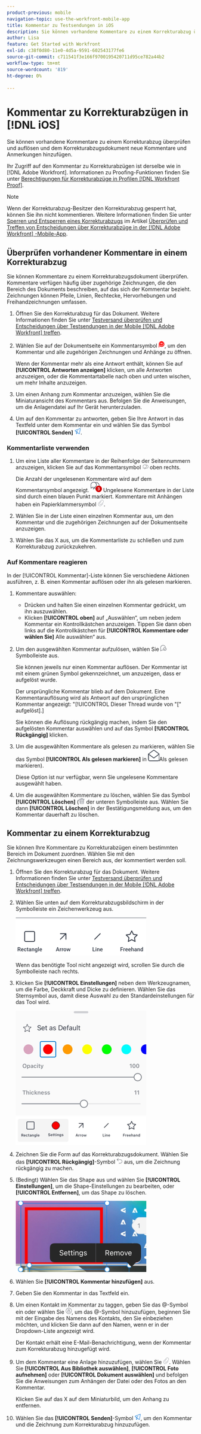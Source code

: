 ```yaml
---
product-previous: mobile
navigation-topic: use-the-workfront-mobile-app
title: Kommentar zu Testsendungen in iOS
description: Sie können vorhandene Kommentare zu einem Korrekturabzug überprüfen und auflösen und dem Korrekturabzugsdokument neue Kommentare und Anmerkungen hinzufügen.
author: Lisa
feature: Get Started with Workfront
exl-id: c38f0d80-11e0-4d5a-9591-602543177fe6
source-git-commit: c711541f3e166f9700195420711d95ce782a44b2
workflow-type: tm+mt
source-wordcount: '819'
ht-degree: 0%

---
```


# Kommentar zu Korrekturabzügen in [!DNL iOS]

Sie können vorhandene Kommentare zu einem Korrekturabzug überprüfen und auflösen und dem Korrekturabzugsdokument neue Kommentare und Anmerkungen hinzufügen.

Ihr Zugriff auf den Kommentar zu Korrekturabzügen ist derselbe wie in [!DNL Adobe Workfront]. Informationen zu Proofing-Funktionen finden Sie unter [Berechtigungen für Korrekturabzüge in Profilen [!DNL Workfront Proof]](../../../workfront-proof/wp-acct-admin/account-settings/proof-perm-profiles-in-wp.md).

>[!NOTE]
>
>Wenn der Korrekturabzug-Besitzer den Korrekturabzug gesperrt hat, können Sie ihn nicht kommentieren. Weitere Informationen finden Sie unter [Sperren und Entsperren eines Korrekturabzugs](../../../workfront-basics/mobile-apps/using-the-workfront-mobile-app/work-with-proofs-in-mobile-app.md#lock) im Artikel [Überprüfen und Treffen von Entscheidungen über Korrekturabzüge in der  [!DNL Adobe Workfront] -Mobile-App](../../../workfront-basics/mobile-apps/using-the-workfront-mobile-app/work-with-proofs-in-mobile-app.md).

## Überprüfen vorhandener Kommentare in einem Korrekturabzug

Sie können Kommentare zu einem Korrekturabzugsdokument überprüfen. Kommentare verfügen häufig über zugehörige Zeichnungen, die den Bereich des Dokuments beschreiben, auf das sich der Kommentar bezieht. Zeichnungen können Pfeile, Linien, Rechtecke, Hervorhebungen und Freihandzeichnungen umfassen.

1. Öffnen Sie den Korrekturabzug für das Dokument. Weitere Informationen finden Sie unter [Testversand überprüfen und Entscheidungen über Testsendungen in der Mobile  [!DNL Adobe Workfront]  treffen](../../../workfront-basics/mobile-apps/using-the-workfront-mobile-app/work-with-proofs-in-mobile-app.md).
1. Wählen Sie auf der Dokumentseite ein Kommentarsymbol ![Kommentarsymbol im Dokument](assets/mobile-comment-icon-on-proofdoc-30x34.png), um den Kommentar und alle zugehörigen Zeichnungen und Anhänge zu öffnen.

   Wenn der Kommentar mehr als eine Antwort enthält, können Sie auf **[!UICONTROL Antworten anzeigen]** klicken, um alle Antworten anzuzeigen, oder die Kommentartabelle nach oben und unten wischen, um mehr Inhalte anzuzeigen.

1. Um einen Anhang zum Kommentar anzuzeigen, wählen Sie die Miniaturansicht des Kommentars aus. Befolgen Sie die Anweisungen, um die Anlagendatei auf Ihr Gerät herunterzuladen.
1. Um auf den Kommentar zu antworten, geben Sie Ihre Antwort in das Textfeld unter dem Kommentar ein und wählen Sie das Symbol **[!UICONTROL Senden]** ![Senden-Symbol](assets/mobile-send-icon-25x26.png).

### Kommentarliste verwenden

1. Um eine Liste aller Kommentare in der Reihenfolge der Seitennummern anzuzeigen, klicken Sie auf das Kommentarsymbol ![Kommentarsymbol](assets/mobile-comment-icon-30x25.png) oben rechts.

   Die Anzahl der ungelesenen Kommentare wird auf dem Kommentarsymbol angezeigt. ![Anzahl ungelesener Kommentare](assets/mobile-unread-comments-icon-30x27.png) Ungelesene Kommentare in der Liste sind durch einen blauen Punkt markiert. Kommentare mit Anhängen haben ein Papierklammersymbol ![[!UICONTROL Attachment] icon](assets/mobile-paper-clip-icon.png).

1. Wählen Sie in der Liste einen einzelnen Kommentar aus, um den Kommentar und die zugehörigen Zeichnungen auf der Dokumentseite anzuzeigen.
1. Wählen Sie das X aus, um die Kommentarliste zu schließen und zum Korrekturabzug zurückzukehren.

### Auf Kommentare reagieren

In der [!UICONTROL Kommentar]-Liste können Sie verschiedene Aktionen ausführen, z. B. einen Kommentar auflösen oder ihn als gelesen markieren.

1. Kommentare auswählen:

   * Drücken und halten Sie einen einzelnen Kommentar gedrückt, um ihn auszuwählen.
   * Klicken **[!UICONTROL oben]** auf „Auswählen“, um neben jedem Kommentar ein Kontrollkästchen anzuzeigen. Tippen Sie dann oben links auf die Kontrollkästchen für **[!UICONTROL Kommentare oder wählen Sie]** Alle auswählen“ aus.

1. Um den ausgewählten Kommentar aufzulösen, wählen Sie ![[!UICONTROL Kommentar auflösen] in &#x200B;](assets/mobile-resolvecomment-icon-30x30.png) Symbolleiste aus.

   Sie können jeweils nur einen Kommentar auflösen. Der Kommentar ist mit einem grünen Symbol gekennzeichnet, um anzuzeigen, dass er aufgelöst wurde.

   Der ursprüngliche Kommentar blieb auf dem Dokument. Eine Kommentarauflösung wird als Antwort auf den ursprünglichen Kommentar angezeigt: &quot;[!UICONTROL Dieser Thread wurde von &quot;[&quot; aufgelöst].]

   Sie können die Auflösung rückgängig machen, indem Sie den aufgelösten Kommentar auswählen und auf das Symbol **[!UICONTROL Rückgängig]** klicken.

1. Um die ausgewählten Kommentare als gelesen zu markieren, wählen Sie das Symbol **[!UICONTROL Als gelesen markieren]** in ![&#x200B; unteren Symbolleiste &#x200B;](assets/mobile-markread-icon-30x31.png)Als gelesen markieren).

   Diese Option ist nur verfügbar, wenn Sie ungelesene Kommentare ausgewählt haben.

1. Um die ausgewählten Kommentare zu löschen, wählen Sie das Symbol **[!UICONTROL Löschen]** (![) &#x200B;](assets/delete-30x28.png) der unteren Symbolleiste aus. Wählen Sie dann **[!UICONTROL Löschen]** in der Bestätigungsmeldung aus, um den Kommentar dauerhaft zu löschen.

## Kommentar zu einem Korrekturabzug

Sie können Ihre Kommentare zu Korrekturabzügen einem bestimmten Bereich im Dokument zuordnen. Wählen Sie mit den Zeichnungswerkzeugen einen Bereich aus, der kommentiert werden soll.

1. Öffnen Sie den Korrekturabzug für das Dokument. Weitere Informationen finden Sie unter [Testversand überprüfen und Entscheidungen über Testsendungen in der Mobile  [!DNL Adobe Workfront]  treffen](../../../workfront-basics/mobile-apps/using-the-workfront-mobile-app/work-with-proofs-in-mobile-app.md).
1. Wählen Sie unten auf dem Korrekturabzugsbildschirm in der Symbolleiste ein Zeichenwerkzeug aus.

   ![Korrekturabzugskommentar-Symbolleiste](assets/android-proof-comment-toolbar-350x102.png)

   Wenn das benötigte Tool nicht angezeigt wird, scrollen Sie durch die Symbolleiste nach rechts.

1. Klicken Sie **[!UICONTROL Einstellungen]** neben dem Werkzeugnamen, um die Farbe, Deckkraft und Dicke zu definieren. Wählen Sie das Sternsymbol aus, damit diese Auswahl zu den Standardeinstellungen für das Tool wird.

   ![Einstellungen des Zeichentools](assets/ios-drawingtoolsettings-350x359.png)

1. Zeichnen Sie die Form auf das Korrekturabzugsdokument. Wählen Sie das **[!UICONTROL Rückgängig]**-Symbol ![Rückgängig](assets/android-undo-icon-30x31.png) aus, um die Zeichnung rückgängig zu machen.
1. (Bedingt) Wählen Sie das Shape aus und wählen Sie **[!UICONTROL Einstellungen]**, um die Shape-Einstellungen zu bearbeiten, oder **[!UICONTROL Entfernen]**, um das Shape zu löschen.

   ![Menü Zeichnung](assets/ios-drawing-settingsremove-350x190.png)

1. Wählen Sie **[!UICONTROL Kommentar hinzufügen]** aus.
1. Geben Sie den Kommentar in das Textfeld ein.
1. Um einen Kontakt im Kommentar zu taggen, geben Sie das @-Symbol ein oder wählen Sie ![[!UICONTROL Kontakt taggen]](assets/mobile-tag-user-icon.png), um das @-Symbol hinzuzufügen, beginnen Sie mit der Eingabe des Namens des Kontakts, den Sie einbeziehen möchten, und klicken Sie dann auf den Namen, wenn er in der Dropdown-Liste angezeigt wird.

   Der Kontakt erhält eine E-Mail-Benachrichtigung, wenn der Kommentar zum Korrekturabzug hinzugefügt wird.

1. Um dem Kommentar eine Anlage hinzuzufügen, wählen Sie ![[!UICONTROL Attachment] icon](assets/mobile-paper-clip-icon.png). Wählen Sie **[!UICONTROL Aus Bibliothek auswählen]**, **[!UICONTROL Foto aufnehmen]** oder **[!UICONTROL Dokument auswählen]** und befolgen Sie die Anweisungen zum Anhängen der Datei oder des Fotos an den Kommentar.

   Klicken Sie auf das X auf dem Miniaturbild, um den Anhang zu entfernen.

1. Wählen Sie das **[!UICONTROL Senden]**-Symbol ![Senden-Symbol](assets/mobile-send-icon-25x26.png), um den Kommentar und die Zeichnung zum Korrekturabzug hinzuzufügen.
